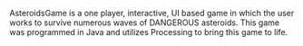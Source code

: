 AsteroidsGame is a one player, interactive, UI based game in which the user works to survive numerous waves of DANGEROUS asteroids. This game was programmed in Java and utilizes Processing to bring this game to life.
